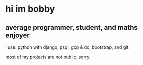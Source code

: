 # hi im bobby
## average programmer, student, and maths enjoyer

i use: python with django, psql, gcp & do, bootstrap, and git.

most of my projects are not public. sorry.
